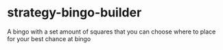 # strategy-bingo-builder
A bingo with a set amount of squares that you can choose where to place for your best chance at bingo
